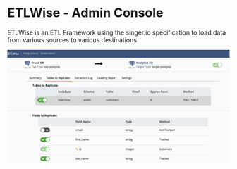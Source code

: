# ETLWise - Admin Console
ETLWise is an ETL Framework using the singer.io specification to load data from various sources to various destinations

![Admin Console](banner.png)